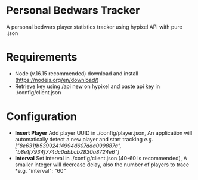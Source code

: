 # Personal Bedwars Tracker
A personal bedwars player statistics tracker using hypixel API with pure .json

# Requirements
- Node (v.16.15 recommended) download and install (https://nodejs.org/en/download/)
- Retrieve key using /api new on hypixel and paste api key in ./config/client.json

# Configuration
- **Insert Player** Add player UUID in ./config/player.json, An application will automatically detect a new player and start tracking *e.g. ["8e631fb53992414994d607daa099887a", "b8e1f7934f774dc0abbcb2830a8724e6"]*
- **Interval** Set interval in ./config/client.json (40-60 is recommended), A smaller integer will decrease delay, also the number of players to trace *e.g. "interval": "60"
